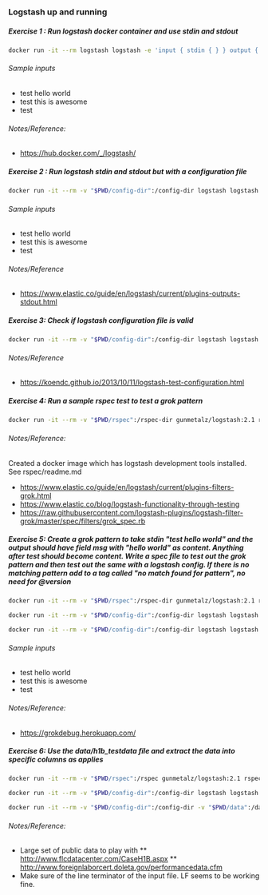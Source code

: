 ### Logstash up and running

##### Exercise 1 : Run logstash docker container and use stdin and stdout

```sh
docker run -it --rm logstash logstash -e 'input { stdin { } } output { stdout { } }'
```

###### Sample inputs
* test hello world
* test this is awesome
* test

###### Notes/Reference:
* https://hub.docker.com/_/logstash/

##### Exercise 2 : Run logstash stdin and stdout but with a configuration file
```sh
docker run -it --rm -v "$PWD/config-dir":/config-dir logstash logstash -f /config-dir/logstash-2.conf
```

###### Sample inputs
* test hello world
* test this is awesome
* test

###### Notes/Reference
* https://www.elastic.co/guide/en/logstash/current/plugins-outputs-stdout.html


##### Exercise 3: Check if logstash configuration file is valid
```sh
docker run -it --rm -v "$PWD/config-dir":/config-dir logstash logstash --configtest --config /config-dir/logstash-3.conf
```

###### Notes/Reference
* https://koendc.github.io/2013/10/11/logstash-test-configuration.html

##### Exercise 4: Run a sample rspec test to test a grok pattern
```sh
docker run -it --rm -v "$PWD/rspec":/rspec-dir gunmetalz/logstash:2.1 rspec /rspec-dir/logstash-rspec-4.rb
```
###### Notes/Reference:
Created a docker image which has logstash development tools installed. See rspec/readme.md

* https://www.elastic.co/guide/en/logstash/current/plugins-filters-grok.html
* https://www.elastic.co/blog/logstash-functionality-through-testing
* https://raw.githubusercontent.com/logstash-plugins/logstash-filter-grok/master/spec/filters/grok_spec.rb

##### Exercise 5: Create a grok pattern to take stdin "test hello world" and the output should have field msg with "hello world" as content. Anything after test should become content. Write a spec file to test out the grok pattern and then test out the same with a logstash config. If there is no matching pattern add to a tag called "no match found for pattern", no need for @version

```sh
docker run -it --rm -v "$PWD/rspec":/rspec-dir gunmetalz/logstash:2.1 rspec /rspec-dir/logstash-rspec-5.rb

docker run -it --rm -v "$PWD/config-dir":/config-dir logstash logstash --configtest --config /config-dir/logstash-5.conf

docker run -it --rm -v "$PWD/config-dir":/config-dir logstash logstash -f /config-dir/logstash-5.conf
```
###### Sample inputs
* test hello world
* test this is awesome
* test

###### Notes/Reference:
* https://grokdebug.herokuapp.com/

##### Exercise 6: Use the data/h1b_testdata file and extract the data into specific columns as applies
```sh
docker run -it --rm -v "$PWD/rspec":/rspec gunmetalz/logstash:2.1 rspec /rspec/logstash-rspec-6.rb

docker run -it --rm -v "$PWD/config-dir":/config-dir logstash logstash --configtest --config /config-dir/logstash-6.conf

docker run -it --rm -v "$PWD/config-dir":/config-dir -v "$PWD/data":/data-dir logstash logstash -f /config-dir/logstash-6.conf
```

###### Notes/Reference:
* Large set of public data to play with
** http://www.flcdatacenter.com/CaseH1B.aspx
** http://www.foreignlaborcert.doleta.gov/performancedata.cfm
* Make sure of the line terminator of the input file. LF seems to be working fine.
